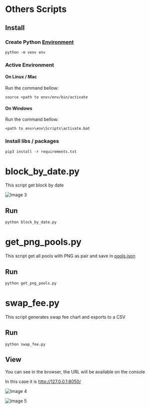 # Others Scripts

## Install

### Create Python [Environment](https://docs.python.org/3/tutorial/venv.html)
`python -m venv env`

### Active Environment 

#### On Linux / Mac
Run the command bellow:

`source <path to env>/env/bin/activate`

#### On Windows
Run the command bellow:

`<path to env>\env\Scripts\activate.bat`

### Install libs / packages 

`pip3 install -r requirements.txt`

# block_by_date.py
This script get block by date

![Image 3](https://i.imgur.com/dR992GT.png)

## Run 
`python block_by_date.py`

# get_png_pools.py
This script get all pools with PNG as pair and save in [pools.json](src/constants/pools.json)

## Run 
`python get_png_pools.py`

# swap_fee.py
This script generates swap fee chart and exports to a CSV

## Run 
`python swap_fee.py`

## View
You can see in the browser, the URL will be available on the console

In this case it is http://127.0.0.1:8050/

![Image 4](https://i.imgur.com/InLxbLj.png)

![Image 5](https://i.imgur.com/ERuKrrC.png)
